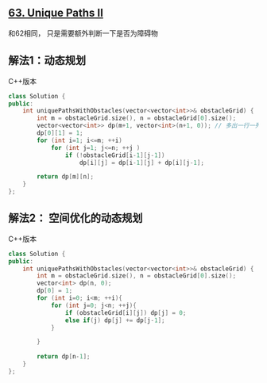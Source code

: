 ## [63. Unique Paths II](https://leetcode-cn.com/problems/unique-paths-ii/)

和62相同， 只是需要额外判断一下是否为障碍物

## 解法1：动态规划

C++版本

```c++
class Solution {
public:
    int uniquePathsWithObstacles(vector<vector<int>>& obstacleGrid) {
        int m = obstacleGrid.size(), n = obstacleGrid[0].size();
        vector<vector<int>> dp(m+1, vector<int>(n+1, 0)); // 多出一行一列， 是basecase
        dp[0][1] = 1;
        for (int i=1; i<=m; ++i)
            for (int j=1; j<=n; ++j )
                if (!obstacleGrid[i-1][j-1])
                    dp[i][j] = dp[i-1][j] + dp[i][j-1];

        return dp[m][n];
    }
};
```

## 解法2： 空间优化的动态规划

C++版本

```c++
class Solution {
public:
    int uniquePathsWithObstacles(vector<vector<int>>& obstacleGrid) {
        int m = obstacleGrid.size(), n = obstacleGrid[0].size();
        vector<int> dp(n, 0); 
        dp[0] = 1;
        for (int i=0; i<m; ++i){
            for (int j=0; j<n; ++j){
                if (obstacleGrid[i][j]) dp[j] = 0;
                else if(j) dp[j] += dp[j-1];
            }

        }
                
        return dp[n-1];
    }
};
```

